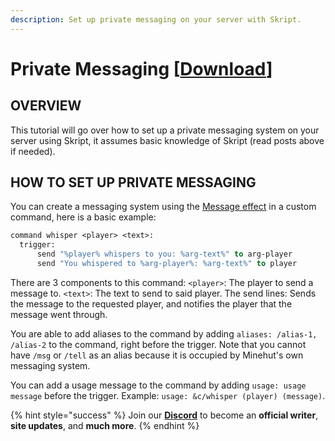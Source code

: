 ```yaml
---
description: Set up private messaging on your server with Skript.
---
```


# Private Messaging [[Download](https://github.com/TeamMh/minehutxyz/blob/master/skript/downloads/messages.sk?raw=true)]

## OVERVIEW

This tutorial will go over how to set up a private messaging system on your server using Skript, it assumes basic knowledge of Skript (read posts above if needed).

## HOW TO SET UP PRIVATE MESSAGING

You can create a messaging system using the [Message effect](https://skripthub.net/docs/?id=1130) in a custom command, here is a basic example:

```vb
command whisper <player> <text>:
  trigger:
      send "%player% whispers to you: %arg-text%" to arg-player
      send "You whispered to %arg-player%: %arg-text%" to player
```

There are 3 components to this command:
`<player>`: The player to send a message to.
`<text>`: The text to send to said player.
The send lines: Sends the message to the requested player, and notifies the player that the message went through.

You are able to add aliases to the command by adding `aliases: /alias-1, /alias-2` to the command, right before the trigger.
Note that you cannot have `/msg` or `/tell` as an alias because it is occupied by Minehut's own messaging system.

You can add a usage message to the command by adding `usage: usage message` before the trigger. Example: `usage: &c/whisper (player) (message)`.

{% hint style="success" %}
Join our **[Discord](https://discord.gg/TYhH5bK)** to become an **official writer**, **site updates**, and **much more**.
{% endhint %}
